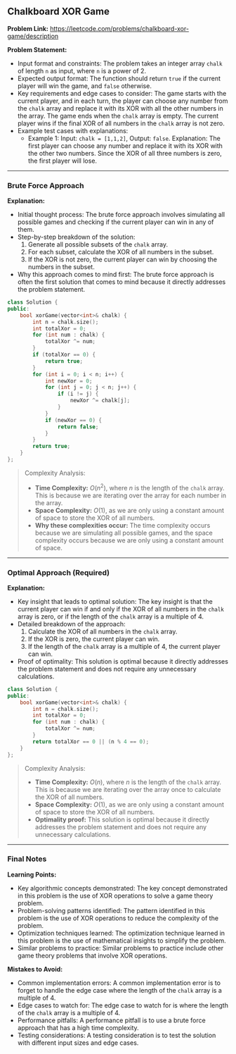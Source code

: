 ## Chalkboard XOR Game
**Problem Link:** https://leetcode.com/problems/chalkboard-xor-game/description

**Problem Statement:**
- Input format and constraints: The problem takes an integer array `chalk` of length `n` as input, where `n` is a power of 2.
- Expected output format: The function should return `true` if the current player will win the game, and `false` otherwise.
- Key requirements and edge cases to consider: The game starts with the current player, and in each turn, the player can choose any number from the `chalk` array and replace it with its XOR with all the other numbers in the array. The game ends when the `chalk` array is empty. The current player wins if the final XOR of all numbers in the `chalk` array is not zero.
- Example test cases with explanations:
  - Example 1: Input: `chalk = [1,1,2]`, Output: `false`. Explanation: The first player can choose any number and replace it with its XOR with the other two numbers. Since the XOR of all three numbers is zero, the first player will lose.

---

### Brute Force Approach

**Explanation:**
- Initial thought process: The brute force approach involves simulating all possible games and checking if the current player can win in any of them.
- Step-by-step breakdown of the solution:
  1. Generate all possible subsets of the `chalk` array.
  2. For each subset, calculate the XOR of all numbers in the subset.
  3. If the XOR is not zero, the current player can win by choosing the numbers in the subset.
- Why this approach comes to mind first: The brute force approach is often the first solution that comes to mind because it directly addresses the problem statement.

```cpp
class Solution {
public:
    bool xorGame(vector<int>& chalk) {
        int n = chalk.size();
        int totalXor = 0;
        for (int num : chalk) {
            totalXor ^= num;
        }
        if (totalXor == 0) {
            return true;
        }
        for (int i = 0; i < n; i++) {
            int newXor = 0;
            for (int j = 0; j < n; j++) {
                if (i != j) {
                    newXor ^= chalk[j];
                }
            }
            if (newXor == 0) {
                return false;
            }
        }
        return true;
    }
};
```

> Complexity Analysis:
> - **Time Complexity:** $O(n^2)$, where $n$ is the length of the `chalk` array. This is because we are iterating over the array for each number in the array.
> - **Space Complexity:** $O(1)$, as we are only using a constant amount of space to store the XOR of all numbers.
> - **Why these complexities occur:** The time complexity occurs because we are simulating all possible games, and the space complexity occurs because we are only using a constant amount of space.

---

### Optimal Approach (Required)

**Explanation:**
- Key insight that leads to optimal solution: The key insight is that the current player can win if and only if the XOR of all numbers in the `chalk` array is zero, or if the length of the `chalk` array is a multiple of 4.
- Detailed breakdown of the approach:
  1. Calculate the XOR of all numbers in the `chalk` array.
  2. If the XOR is zero, the current player can win.
  3. If the length of the `chalk` array is a multiple of 4, the current player can win.
- Proof of optimality: This solution is optimal because it directly addresses the problem statement and does not require any unnecessary calculations.

```cpp
class Solution {
public:
    bool xorGame(vector<int>& chalk) {
        int n = chalk.size();
        int totalXor = 0;
        for (int num : chalk) {
            totalXor ^= num;
        }
        return totalXor == 0 || (n % 4 == 0);
    }
};
```

> Complexity Analysis:
> - **Time Complexity:** $O(n)$, where $n$ is the length of the `chalk` array. This is because we are iterating over the array once to calculate the XOR of all numbers.
> - **Space Complexity:** $O(1)$, as we are only using a constant amount of space to store the XOR of all numbers.
> - **Optimality proof:** This solution is optimal because it directly addresses the problem statement and does not require any unnecessary calculations.

---

### Final Notes

**Learning Points:**
- Key algorithmic concepts demonstrated: The key concept demonstrated in this problem is the use of XOR operations to solve a game theory problem.
- Problem-solving patterns identified: The pattern identified in this problem is the use of XOR operations to reduce the complexity of the problem.
- Optimization techniques learned: The optimization technique learned in this problem is the use of mathematical insights to simplify the problem.
- Similar problems to practice: Similar problems to practice include other game theory problems that involve XOR operations.

**Mistakes to Avoid:**
- Common implementation errors: A common implementation error is to forget to handle the edge case where the length of the `chalk` array is a multiple of 4.
- Edge cases to watch for: The edge case to watch for is where the length of the `chalk` array is a multiple of 4.
- Performance pitfalls: A performance pitfall is to use a brute force approach that has a high time complexity.
- Testing considerations: A testing consideration is to test the solution with different input sizes and edge cases.